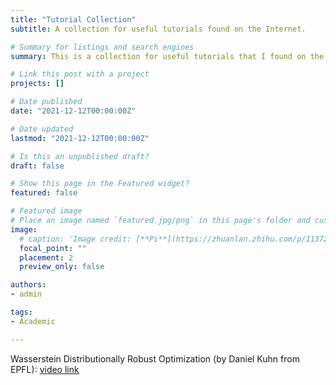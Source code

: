 ```yaml
---
title: "Tutorial Collection"
subtitle: A collection for useful tutorials found on the Internet.

# Summary for listings and search engines
summary: This is a collection for useful tutorials that I found on the Internet.

# Link this post with a project
projects: []

# Date published
date: "2021-12-12T00:00:00Z"

# Date updated
lastmod: "2021-12-12T00:00:00Z"

# Is this an unpublished draft?
draft: false

# Show this page in the Featured widget?
featured: false

# Featured image
# Place an image named `featured.jpg/png` in this page's folder and customize its options here.
image:
  # caption: 'Image credit: [**Pi**](https://zhuanlan.zhihu.com/p/113729693)'
  focal_point: ""
  placement: 2
  preview_only: false

authors:
- admin

tags:
- Academic

---
```


Wasserstein Distributionally Robust Optimization (by Daniel Kuhn from EPFL): [video link](https://www.youtube.com/watch?v=vozmvt_glQs&t=1532s)
